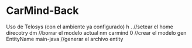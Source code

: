 # CarMind-Back



Uso de Telosys (con el ambiente ya configurado)
h . //setear el home direcotry
dm //borrar el modelo actual
nm carmind 0 //crear el modelo
gen EntityName main-java //generar el archivo entity

